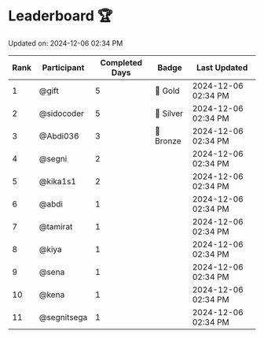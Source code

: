 # Leaderboard 🏆

Updated on: 2024-12-06 02:34 PM

| Rank | Participant       | Completed Days | Badge      | Last Updated         |
|------|-------------------|----------------|------------|----------------------|
| 1    | @gift             | 5              | 🏅 Gold     | 2024-12-06 02:34 PM |
| 2    | @sidocoder        | 5              | 🥈 Silver   | 2024-12-06 02:34 PM |
| 3    | @Abdi036          | 3              | 🥉 Bronze   | 2024-12-06 02:34 PM |
| 4    | @segni            | 2              |            | 2024-12-06 02:34 PM |
| 5    | @kika1s1          | 2              |            | 2024-12-06 02:34 PM |
| 6    | @abdi             | 1              |            | 2024-12-06 02:34 PM |
| 7    | @tamirat          | 1              |            | 2024-12-06 02:34 PM |
| 8    | @kiya             | 1              |            | 2024-12-06 02:34 PM |
| 9    | @sena             | 1              |            | 2024-12-06 02:34 PM |
| 10   | @kena             | 1              |            | 2024-12-06 02:34 PM |
| 11   | @segnitsega       | 1              |            | 2024-12-06 02:34 PM |
